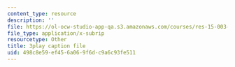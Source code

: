 ```yaml
---
content_type: resource
description: ''
file: https://ol-ocw-studio-app-qa.s3.amazonaws.com/courses/res-15-003-shaping-the-future-of-work-15-662x-spring-2016/498c8e59ef456a069f6dc9a6c93fe511_Gr_MZYzAWGI.srt
file_type: application/x-subrip
resourcetype: Other
title: 3play caption file
uid: 498c8e59-ef45-6a06-9f6d-c9a6c93fe511
---
```

